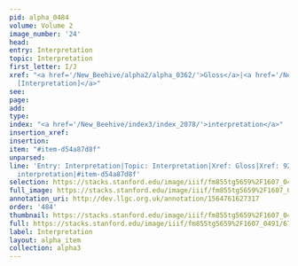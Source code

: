 ```yaml
---
pid: alpha_0484
volume: Volume 2
image_number: '24'
head: 
entry: Interpretation
topic: Interpretation
first_letter: I/J
xref: "<a href='/New_Beehive/alpha2/alpha_0362/'>Gloss</a>|<a href='/New_Beehive/toc/toc2_172/'>923
  [Interpretation]</a>"
see: 
page: 
add: 
type: 
index: "<a href='/New_Beehive/index3/index_2078/'>interpretation</a>"
insertion_xref: 
insertion: 
item: "#item-d54a87d8f"
unparsed: 
line: 'Entry: Interpretation|Topic: Interpretation|Xref: Gloss|Xref: 923 [Interpretation]|Index:
  interpretation|#item-d54a87d8f'
selection: https://stacks.stanford.edu/image/iiif/fm855tg5659%2F1607_0491/679,1419,3072,607/full/0/default.jpg
full_image: https://stacks.stanford.edu/image/iiif/fm855tg5659%2F1607_0491/full/full/0/default.jpg
annotation_uri: http://dev.llgc.org.uk/annotation/1564761627317
order: '484'
thumbnail: https://stacks.stanford.edu/image/iiif/fm855tg5659%2F1607_0491/679,1419,600,180/250,/0/default.jpg
full: https://stacks.stanford.edu/image/iiif/fm855tg5659%2F1607_0491/679,1419,3072,607/full/0/default.jpg
label: Interpretation
layout: alpha_item
collection: alpha3
---
```

